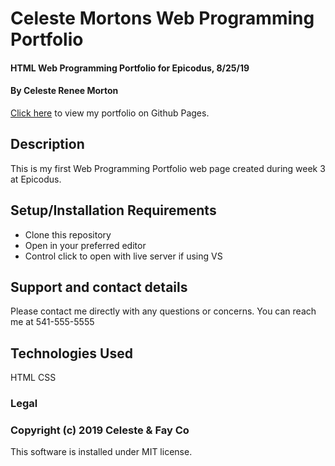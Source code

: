 # Celeste Mortons Web Programming Portfolio
#### HTML Web Programming Portfolio for Epicodus, 8/25/19
#### By Celeste Renee Morton
[Click here](https://celesterenee7.github.io/web-portfolio/) to view my portfolio on Github Pages.
## Description
This is my first Web Programming Portfolio web page created during week 3 at Epicodus.
## Setup/Installation Requirements
* Clone this repository
* Open in your preferred editor
* Control click to open with live server if using VS
## Support and contact details
Please contact me directly with any questions or concerns. You can reach me at 541-555-5555
## Technologies Used
HTML
CSS
### Legal
### Copyright (c) 2019 Celeste & Fay Co
This software is installed under MIT license.